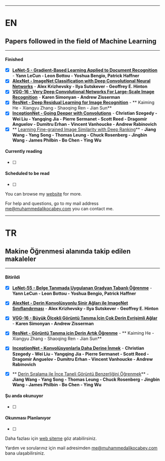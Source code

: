 ------------------

# EN
## Papers followed in the field of Machine Learning

------------------

#### Finished
- [x] **[LeNet-5 - Gradient-Based Learning Applied to Document Recognition](http://vision.stanford.edu/cs598_spring07/papers/Lecun98.pdf)** - **Yann LeCun - Leon Bottou - Yoshua Bengio, Patrick Haffner**
- [x] **[AlexNet - ImageNet Classification with Deep Convolutional Neural Networks](http://www.cs.toronto.edu/~hinton/absps/imagenet.pdf)** - **Alex Krizhevsky - Ilya Sutskever - Geoffrey E. Hinton**
- [x] **[VGG-16 - Very Deep Convolutional Networks For Large-Scale Image Recognition](https://arxiv.org/abs/1409.1556)** - **Karen Simonyan - Andrew Zisserman**
- [x] **[ResNet - Deep Residual Learning for Image Recognition](https://arxiv.org/abs/1512.03385)** - ** Kaiming He - Xiangyu Zhang - Shaoqing Ren - Jian Sun**
- [x] **[InceptionNet - Going Deeper with Convolutions](https://arxiv.org/abs/1409.4842)** - **Christian Szegedy - Wei Liu - Yangqing Jia - Pierre Sermanet - Scott Reed - Dragomir Anguelov - Dumitru Erhan - Vincent Vanhoucke - Andrew Rabinovich**
- [x] ** [Learning Fine-grained Image Similarity with Deep Ranking](https://arxiv.org/abs/1404.4661)** - **Jiang Wang - Yang Song - Thomas Leung - Chuck Rosenberg - Jingbin Wang - James Philbin - Bo Chen - Ying Wu** 

#### Currently reading
- [ ] 


#### Scheduled to be read
- [ ] 






You can browse my [website](https://www.muhammedalikocabey.com/blog) for more.

For help and questions, go to my mail address [me@muhammedalikocabey.com](mailto:me@muhammedalikocabey.com) you can contact me.





------------------

# TR
## Makine Öğrenmesi alanında takip edilen makaleler

------------------

#### Bitirildi
- [x] **[LeNet-55 - Belge Tanımada Uygulanan Gradyan Tabanlı Öğrenme](http://vision.stanford.edu/cs598_spring07/papers/Lecun98.pdf)** - **Yann LeCun - Leon Bottou - Yoshua Bengio, Patrick Haffner**
- [x] **[AlexNet - Derin Konvolüsyonlu Sinir Ağları ile ImageNet Sınıflandırması](http://www.cs.toronto.edu/~hinton/absps/imagenet.pdf)** - **Alex Krizhevsky - Ilya Sutskever - Geoffrey E. Hinton**
- [x] **[VGG-16 - Büyük Ölçekli Görüntü Tanıma İçin Çok Derin Evrişimli Ağlar](https://arxiv.org/abs/1409.1556)** - **Karen Simonyan - Andrew Zisserman**
- [x] **[ResNet - Görüntü Tanıma için Derin Artık Öğrenme](https://arxiv.org/abs/1512.03385)** - ** Kaiming He - Xiangyu Zhang - Shaoqing Ren - Jian Sun**
- [x] **[InceptionNet - Konvolüsyonlarla Daha Derine İnmek](https://arxiv.org/abs/1409.4842)** - **Christian Szegedy - Wei Liu - Yangqing Jia - Pierre Sermanet - Scott Reed - Dragomir Anguelov - Dumitru Erhan - Vincent Vanhoucke - Andrew Rabinovich**
- [x] ** [Derin Sıralama ile İnce Taneli Görüntü Benzerliğini Öğrenmek](https://arxiv.org/abs/1404.4661)** - **Jiang Wang - Yang Song - Thomas Leung - Chuck Rosenberg - Jingbin Wang - James Philbin - Bo Chen - Ying Wu** 


#### Şu anda okunuyor
- [ ] 


#### Okunması Planlanıyor
- [ ] 





Daha fazlası için [web siteme](https://www.muhammedalikocabey.com/blog) göz atabilirsiniz.

Yardım ve sorularınız için mail adresimden [me@muhammedalikocabey.com](mailto:me@muhammedalikocabey.com) bana ulaşabilirsiniz.





